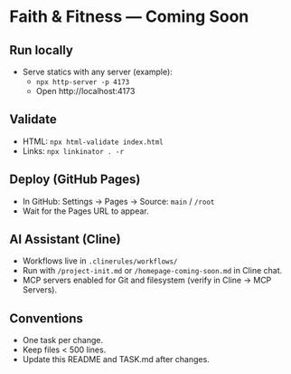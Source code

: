 # Faith & Fitness — Coming Soon

## Run locally
- Serve statics with any server (example):
  - `npx http-server -p 4173`
  - Open http://localhost:4173

## Validate
- HTML: `npx html-validate index.html`
- Links: `npx linkinator . -r`

## Deploy (GitHub Pages)
- In GitHub: Settings → Pages → Source: `main` / `/root`
- Wait for the Pages URL to appear.

## AI Assistant (Cline)
- Workflows live in `.clinerules/workflows/`
- Run with `/project-init.md` or `/homepage-coming-soon.md` in Cline chat.
- MCP servers enabled for Git and filesystem (verify in Cline → MCP Servers).

## Conventions
- One task per change.
- Keep files < 500 lines.
- Update this README and TASK.md after changes.
